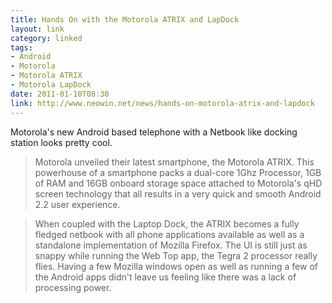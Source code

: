 ```yaml
---
title: Hands On with the Motorola ATRIX and LapDock
layout: link
category: linked
tags:
- Android
- Motorola
- Motorola ATRIX
- Motorola LapDock
date: 2011-01-10T08:30
link: http://www.neowin.net/news/hands-on-motorola-atrix-and-lapdock
---
```


Motorola's new Android based telephone with a Netbook like docking station looks pretty cool.

> Motorola unveiled their latest smartphone, the Motorola ATRIX. This powerhouse of a smartphone packs a dual-core 1Ghz Processor, 1GB of RAM and 16GB onboard storage space attached to Motorola's qHD screen technology that all results in a very quick and smooth Android 2.2 user experience.

> When coupled with the Laptop Dock, the ATRIX becomes a fully fledged netbook with all phone applications available as well as a standalone implementation of Mozilla Firefox. The UI is still just as snappy while running the Web Top app, the Tegra 2 processor really flies. Having a few Mozilla windows open as well as running a few of the Android apps didn't leave us feeling like there was a lack of processing power.